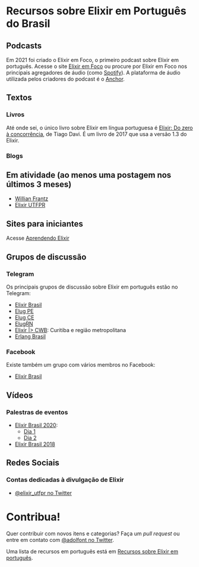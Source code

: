 # Recursos sobre Elixir em Português do Brasil

## Podcasts

Em 2021 foi criado o Elixir em Foco, o primeiro podcast sobre Elixir em português. Acesse o site [Elixir em Foco](http://elixiremfoco.com) ou procure por Elixir em Foco nos principais agregadores de áudio (como [Spotify](https://open.spotify.com/show/43aDX4kajkNCKaCYpGPooJ)). A plataforma de áudio utilizada pelos criadores do podcast é o [Anchor](https://anchor.fm/elixiremfoco/).


## Textos

### Livros

Até onde sei, o único livro sobre Elixir em língua portuguesa é [Elixir: Do zero à concorrência](https://www.casadocodigo.com.br/products/livro-elixir), de Tiago Davi. É um livro de 2017 que usa a versão 1.3 do Elixir.

### Blogs 

## Em atividade (ao menos uma postagem nos últimos 3 meses)

- [Willian Frantz](https://dev.to/wlsf)
- [Elixir UTFPR](https://dev.to/elixir_utfpr)

## Sites para iniciantes

Acesse [Aprendendo Elixir](aprendendo_elixir/)

## Grupos de discussão

### Telegram

Os principais grupos de discussão sobre Elixir em português estão no Telegram: 

- [Elixir Brasil](https://t.me/elixirbr)
- [Elug PE](https://t.me/elugPE)
- [Elug CE](https://t.me/elug_ce)
- [ElugRN](https://t.me/ElugRN) 
- [Elixir \|\> CWB](https://t.me/elixir_cwb): Curitiba e região metropolitana
- [Erlang Brasil](https://t.me/erlangbrasil)


### Facebook 

Existe também um grupo com vários membros no Facebook:

- [Elixir Brasil](https://www.facebook.com/groups/596782640402615/)

## Vídeos

### Palestras de eventos

- [Elixir Brasil 2020](https://2020.elixirbrasil.com/):
  - [Dia 1](https://youtu.be/bG8J9I2XPso)
  - [Dia 2](https://www.youtube.com/watch?v=umFAsOYZrqQ)
- [Elixir Brasil 2018](https://pt-br.eventials.com/locaweb/events/elixir-brasil/)

## Redes Sociais

### Contas dedicadas à divulgação de Elixir

- [@elixir_utfpr no Twitter](https://twitter.com/elixir_utfpr)

# Contribua!

Quer contribuir com novos itens e categorias? Faça um *pull request* ou entre em contato com [@adolfont no Twitter](https://twitter.com/adolfont).

Uma lista de recursos em português está em [Recursos sobre Elixir em português](https://github.com/adolfont/elixir_cop/blob/master/resources/portuguese.md).
